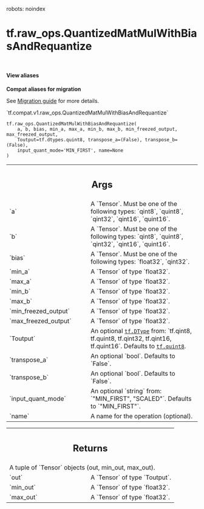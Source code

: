 robots: noindex

# tf.raw_ops.QuantizedMatMulWithBiasAndRequantize

<!-- Insert buttons and diff -->

<table class="tfo-notebook-buttons tfo-api nocontent" align="left">

</table>





<section class="expandable">
  <h4 class="showalways">View aliases</h4>
  <p>
<b>Compat aliases for migration</b>
<p>See
<a href="https://www.tensorflow.org/guide/migrate">Migration guide</a> for
more details.</p>
<p>`tf.compat.v1.raw_ops.QuantizedMatMulWithBiasAndRequantize`</p>
</p>
</section>

<pre class="devsite-click-to-copy prettyprint lang-py tfo-signature-link">
<code>tf.raw_ops.QuantizedMatMulWithBiasAndRequantize(
    a, b, bias, min_a, max_a, min_b, max_b, min_freezed_output, max_freezed_output,
    Toutput=tf.dtypes.quint8, transpose_a=(False), transpose_b=(False),
    input_quant_mode='MIN_FIRST', name=None
)
</code></pre>



<!-- Placeholder for "Used in" -->


<!-- Tabular view -->
 <table class="responsive fixed orange">
<colgroup><col width="214px"><col></colgroup>
<tr><th colspan="2"><h2 class="add-link">Args</h2></th></tr>

<tr>
<td>
`a`
</td>
<td>
A `Tensor`. Must be one of the following types: `qint8`, `quint8`, `qint32`, `qint16`, `quint16`.
</td>
</tr><tr>
<td>
`b`
</td>
<td>
A `Tensor`. Must be one of the following types: `qint8`, `quint8`, `qint32`, `qint16`, `quint16`.
</td>
</tr><tr>
<td>
`bias`
</td>
<td>
A `Tensor`. Must be one of the following types: `float32`, `qint32`.
</td>
</tr><tr>
<td>
`min_a`
</td>
<td>
A `Tensor` of type `float32`.
</td>
</tr><tr>
<td>
`max_a`
</td>
<td>
A `Tensor` of type `float32`.
</td>
</tr><tr>
<td>
`min_b`
</td>
<td>
A `Tensor` of type `float32`.
</td>
</tr><tr>
<td>
`max_b`
</td>
<td>
A `Tensor` of type `float32`.
</td>
</tr><tr>
<td>
`min_freezed_output`
</td>
<td>
A `Tensor` of type `float32`.
</td>
</tr><tr>
<td>
`max_freezed_output`
</td>
<td>
A `Tensor` of type `float32`.
</td>
</tr><tr>
<td>
`Toutput`
</td>
<td>
An optional <a href="../../tf/dtypes/DType.md"><code>tf.DType</code></a> from: `tf.qint8, tf.quint8, tf.qint32, tf.qint16, tf.quint16`. Defaults to <a href="../../tf.md#quint8"><code>tf.quint8</code></a>.
</td>
</tr><tr>
<td>
`transpose_a`
</td>
<td>
An optional `bool`. Defaults to `False`.
</td>
</tr><tr>
<td>
`transpose_b`
</td>
<td>
An optional `bool`. Defaults to `False`.
</td>
</tr><tr>
<td>
`input_quant_mode`
</td>
<td>
An optional `string` from: `"MIN_FIRST", "SCALED"`. Defaults to `"MIN_FIRST"`.
</td>
</tr><tr>
<td>
`name`
</td>
<td>
A name for the operation (optional).
</td>
</tr>
</table>



<!-- Tabular view -->
 <table class="responsive fixed orange">
<colgroup><col width="214px"><col></colgroup>
<tr><th colspan="2"><h2 class="add-link">Returns</h2></th></tr>
<tr class="alt">
<td colspan="2">
A tuple of `Tensor` objects (out, min_out, max_out).
</td>
</tr>
<tr>
<td>
`out`
</td>
<td>
A `Tensor` of type `Toutput`.
</td>
</tr><tr>
<td>
`min_out`
</td>
<td>
A `Tensor` of type `float32`.
</td>
</tr><tr>
<td>
`max_out`
</td>
<td>
A `Tensor` of type `float32`.
</td>
</tr>
</table>

